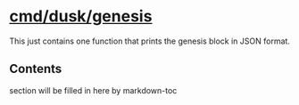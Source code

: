 # [cmd/dusk/genesis](./cmd/dusk/genesis)

This just contains one function that prints the genesis block in JSON format.

<!-- ToC start -->

## Contents

section will be filled in here by markdown-toc

<!-- ToC end -->

<!-- 
# to regenerate this file:
markdown-toc README.md --replace --skip-headers 2 --inline --header "##  Contents"
-->
